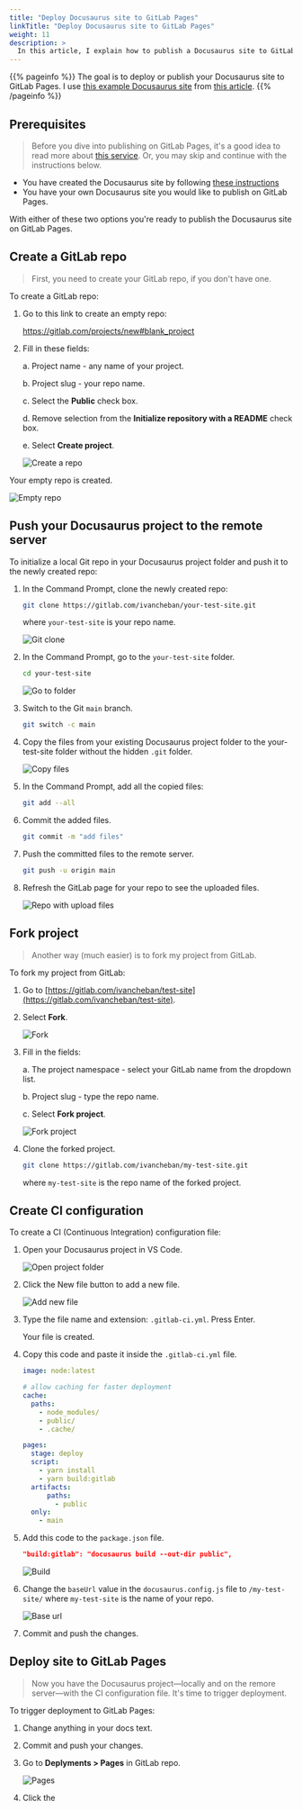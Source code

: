 ```yaml
---
title: "Deploy Docusaurus site to GitLab Pages"
linkTitle: "Deploy Docusaurus site to GitLab Pages"
weight: 11
description: >
  In this article, I explain how to publish a Docusaurus site to GitLab Pages using a CI configuration file. This is an alternative way to deploy the Docusaurus site on your comapny GitLab or your private GitLab account.
---
```


{{% pageinfo %}}
The goal is to deploy or publish your Docusaurus site to GitLab Pages. I use [this example Docusaurus site](https://ivan-documentation-example.netlify.app/) from [this article](../docs-as-code#docusaurus-static-site-generator).
{{% /pageinfo %}}

## Prerequisites

> Before you dive into publishing on GitLab Pages, it's a good idea to read more about [this service](https://docs.gitlab.com/ee/user/project/pages/). Or, you may skip and continue with the instructions below.

* You have created the Docusaurus site by following [these instructions](../docs-as-code#docusaurus-static-site-generator)
* You have your own Docusaurus site you would like to publish on GitLab Pages.

With either of these two options you're ready to publish the Docusaurus site on GitLab Pages.

## Create a GitLab repo

> First, you need to create your GitLab repo, if you don't have one.

To create a GitLab repo:

1. Go to this link to create an empty repo:

    https://gitlab.com/projects/new#blank_project

2. Fill in these fields:

   a. Project name - any name of your project.

   b. Project slug - your repo name.

   c. Select the **Public** check box.

   d. Remove selection from the **Initialize repository with a README** check box.

   e. Select **Create project**.

    ![Create a repo](../img/create-project.png)

Your empty repo is created.

![Empty repo](../img/created-repo.png)

## Push your Docusaurus project to the remote server

To initialize a local Git repo in your Docusaurus project folder and push it to the newly created repo:

1. In the Command Prompt, clone the newly created repo:

    ```sh
    git clone https://gitlab.com/ivancheban/your-test-site.git
    ```

    where `your-test-site` is your repo name.

    ![Git clone](../img/git-clone.png)

1. In the Command Prompt, go to the `your-test-site` folder.

    ```sh
    cd your-test-site
    ```

    ![Go to folder](../img/go-to-folder.png)

1. Switch to the Git `main` branch.

    ```sh
    git switch -c main
    ```

1. Copy the files from your existing Docusaurus project folder to the your-test-site folder without the hidden `.git` folder.

    ![Copy files](../img/copy-files.png)

1. In the Command Prompt, add all the copied files:

    ```sh
    git add --all
    ```

1. Commit the added files.

    ```sh
    git commit -m "add files"
    ```

1. Push the committed files to the remote server.

    ```sh
    git push -u origin main
    ```

1. Refresh the GitLab page for your repo to see the uploaded files.

    ![Repo with upload files](../img/repo-uploaded.png)

## Fork project

> Another way (much easier) is to fork my project from GitLab.

To fork my project from GitLab:

1. Go to [https://gitlab.com/ivancheban/test-site](https://gitlab.com/ivancheban/test-site).

1. Select **Fork**.

    ![Fork](../img/fork.png)

1. Fill in the fields:

    a. The project namespace - select your GitLab name from the dropdown list.

    b. Project slug - type the repo name.

    c. Select **Fork project**.

    ![Fork project](../img/fork-project.png)

1. Clone the forked project.

    ```sh
    git clone https://gitlab.com/ivancheban/my-test-site.git
    ```

    where `my-test-site` is the repo name of the forked project.

## Create CI configuration

To create a CI (Continuous Integration) configuration file:

1. Open your Docusaurus project in VS Code.

    ![Open project folder](../img/open-project.png)

2. Click the New file button to add a new file.

    ![Add new file](../img/new-file.png)

3. Type the file name and extension: `.gitlab-ci.yml`. Press Enter.
    
    Your file is created.

4. Copy this code and paste it inside the `.gitlab-ci.yml` file.

    ```yaml
    image: node:latest

    # allow caching for faster deployment
    cache:
      paths:
        - node_modules/
        - public/
        - .cache/

    pages:
      stage: deploy
      script:
        - yarn install
        - yarn build:gitlab
      artifacts:
          paths:
            - public
      only:
        - main
    ```

5. Add this code to the `package.json` file.

    ```json
    "build:gitlab": "docusaurus build --out-dir public",
    ```

    ![Build](../img/build-docusaurus.png)

6. Change the `baseUrl` value in the `docusaurus.config.js` file to `/my-test-site/` where `my-test-site` is the name of your repo.

    ![Base url](../img/base-url.png)

7. Commit and push the changes.

## Deploy site to GitLab Pages

> Now you have the Docusaurus project—locally and on the remore server—with the CI configuration file. It's time to trigger deployment.

To trigger deployment to GitLab Pages:

1. Change anything in your docs text.

1. Commit and push your changes.

1. Go to **Deplyments > Pages** in GitLab repo.

    ![Pages](../img/pages.png)

1. Click the 